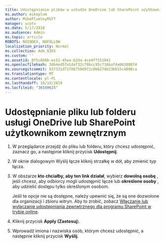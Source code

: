 ```yaml
---
title: Udostępnianie plików w usłudze OneDrive lub SharePoint użytkownikom zewnętrznym
ms.author: mikeplum
author: MikePlumleyMSFT
manager: scotv
ms.date: 5/17/2018
ms.audience: Admin
ms.topic: article
ROBOTS: NOINDEX, NOFOLLOW
localization_priority: Normal
ms.collection: Adm_O365
ms.custom: ''
ms.assetid: 8f5c866b-ec51-45ea-b2da-4ce4ff551041
ms.openlocfilehash: 3db4ed57a1daf32cf8bcc95c716baf4a06380874
ms.sourcegitcommit: 037331d71f06750d972c0b6278b23bb15c4806ca
ms.translationtype: MT
ms.contentlocale: pl-PL
ms.lasthandoff: 10/18/2019
ms.locfileid: "36549625"
---
```

# <a name="share-a-onedrive-or-sharepoint-file-or-folder-with-external-users"></a>Udostępnianie pliku lub folderu usługi OneDrive lub SharePoint użytkownikom zewnętrznym

1. W przeglądarce przejdź do pliku lub folderu, który chcesz udostępnić, zaznacz go, a następnie kliknij przycisk **Udostępnij**.
    
2. W oknie dialogowym Wyślij łącze kliknij strzałkę w dół, aby zmienić typ łącza.
    
3. W obszarze **kto chciałby, aby ten link działał**, wybierz **dowolną osobę** , jeśli chcesz, aby odbiorcy mogli udostępnić łącze lub **określone osoby** , aby udzielić dostępu tylko określonym osobom. 
    
    Jeśli te opcje nie są dostępne, należy upewnić się, że są one dozwolone dla organizacji i zbioru witryn. Aby to zrobić, zobacz [Włączanie lub wyłączanie udostępniania zewnętrznego dla programu SharePoint w trybie online](https://go.microsoft.com/fwlink/?linkid=866426).
    
4. Kliknij przycisk **Apply (Zastosuj**).
    
5. Wprowadź imiona i nazwiska osób, którym chcesz udostępnić, a następnie kliknij przycisk **Wyślij**.
    

